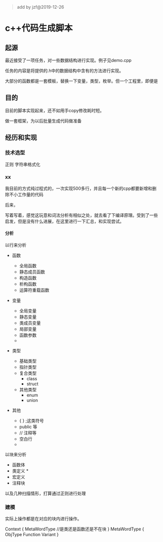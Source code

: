 >add by jzf@2019-12-26

# c++代码生成脚本

## 起源

最近接受了一项任务，对一些数据结构进行实现。例子见demo.cpp

任务的内容是将提供的.h中的数据结构中含有的方法进行实现。 

大部分的函数都是一套模板，替换一下变量，类型，枚举。但一个工程里，即便是

## 目的

目前的脚本实现起来，还不如用手copy修改耗时短。

做一套框架，为以后批量生成代码做准备

## 经历和实现

### 技术选型

正则
字符串格式化

### xx

我目前的方式纯过程式的，一次实现500多行，并且每一个新的cpp都要新增和删除不小工作量的代码

后来，

写着写着，感觉这玩意和词法分析有相似之处，就去看了下编译原理。受到了一些启发，但是没有什么进展，在这里进行一下汇总，和实现尝试。


#### 分析
以行来分析

* 函数
    * 全局函数
    * 静态成员函数
    * 构造函数
    * 析构函数
    * 运算符重载函数
* 变量
    * 全局变量
    * 静态变量
    * 类成员变量
    * 局部变量
    * 函数参数
    * 

* 类型
    * 基础类型
    * 指针类型
    * 复合类型
        * class
        * struct
    * 其他类型
        * enum
        * union
* 其他
    * { } ;这类符号
    * public 等
    * // 注释等
    * 空白行
    * 

以块来分析

* 函数体
* 类定义
    * 
* 宏定义
* 注释块

以及几种扫描情形，打算通过正则进行处理
### 建模

实际上操作都是在对应的块内进行操作。

Context
{
    MetaWordType //是类还是函数还是不在块
}
MetaWordType
{
    ObjType
    Function
    Variant
}





